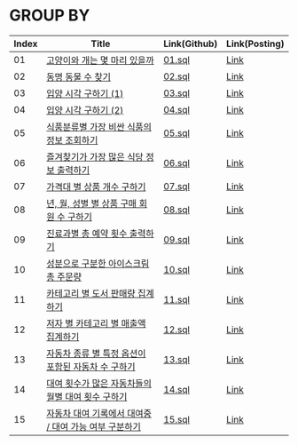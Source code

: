 # GROUP BY

| Index | Title | Link(Github) | Link(Posting) |
|----|----|----|----|
| 01 | [고양이와 개는 몇 마리 있을까](https://school.programmers.co.kr/learn/courses/30/lessons/59040) | [01.sql]() | [Link](https://swift-badge-161.notion.site/SQL-GROUP-BY-01-41a89dc141bb4f26abb3881f78df011a) |
| 02 | [동명 동물 수 찾기](https://school.programmers.co.kr/learn/courses/30/lessons/59041) | [02.sql]() | [Link](https://swift-badge-161.notion.site/SQL-GROUP-BY-02-3316bb10d8d24c40a099ba7e4d366c26) |
| 03 | [입양 시각 구하기 (1)](https://school.programmers.co.kr/learn/courses/30/lessons/59412) | [03.sql]() | [Link](https://swift-badge-161.notion.site/SQL-GROUP-BY-03-1-13075af97cc9405b952d3916a748052f) |
| 04 | [입양 시각 구하기 (2)](https://school.programmers.co.kr/learn/courses/30/lessons/59413) | [04.sql]() | [Link](https://swift-badge-161.notion.site/SQL-GROUP-BY-04-2-88b29bcbdefe487cb44c0c3dd5d6940f) |
| 05 | [식품분류별 가장 비싼 식품의 정보 조회하기](https://school.programmers.co.kr/learn/courses/30/lessons/131116) | [05.sql]() | [Link](https://www.notion.so/SQL-GROUP-BY-05-980cab1310ea4506a838ebbb3ca887c1?pvs=4) |
| 06 | [즐겨찾기가 가장 많은 식당 정보 출력하기](https://school.programmers.co.kr/learn/courses/30/lessons/131123) | [06.sql]() | [Link]() |
| 07 | [가격대 별 상품 개수 구하기](https://school.programmers.co.kr/learn/courses/30/lessons/131530) | [07.sql]() | [Link]() |
| 08 | [년, 월, 성별 별 상품 구매 회원 수 구하기](https://school.programmers.co.kr/learn/courses/30/lessons/131532) | [08.sql]() | [Link]() |
| 09 | [진료과별 총 예약 횟수 출력하기](https://school.programmers.co.kr/learn/courses/30/lessons/132202) | [09.sql]() | [Link]() |
| 10 | [성분으로 구분한 아이스크림 총 주문량](https://school.programmers.co.kr/learn/courses/30/lessons/133026) | [10.sql]() | [Link]() |
| 11 | [카테고리 별 도서 판매량 집계하기](https://school.programmers.co.kr/learn/courses/30/lessons/144855) | [11.sql]() | [Link]() |
| 12 | [저자 별 카테고리 별 매출액 집계하기](https://school.programmers.co.kr/learn/courses/30/lessons/144856) | [12.sql]() | [Link]() |
| 13 | [자동차 종류 별 특정 옵션이 포함된 자동차 수 구하기](https://school.programmers.co.kr/learn/courses/30/lessons/151137) | [13.sql]() | [Link]() |
| 14 | [대여 횟수가 많은 자동차들의 월별 대여 횟수 구하기](https://school.programmers.co.kr/learn/courses/30/lessons/151139) | [14.sql]() | [Link]() |
| 15 | [자동차 대여 기록에서 대여중 / 대여 가능 여부 구분하기](https://school.programmers.co.kr/learn/courses/30/lessons/157340) | [15.sql]() | [Link]() |
